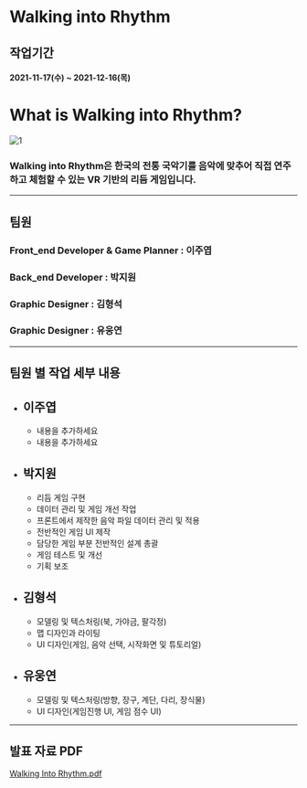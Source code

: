 # **Walking into Rhythm**
## 작업기간
#### 2021-11-17(수) ~ 2021-12-16(목)
# **What is Walking into Rhythm?**
![1](https://user-images.githubusercontent.com/44824414/146208991-ee93c496-a233-49c7-9d95-2a9752573078.png)
### Walking into Rhythm은 한국의 전통 국악기를 음악에 맞추어 직접 연주하고 체험할 수 있는 VR 기반의 리듬 게임입니다.
---
## **팀원**
### Front_end Developer & Game Planner : 이주엽
### Back_end Developer : 박지원
### Graphic Designer : 김형석
### Graphic Designer : 유웅연
---
## **팀원 별 작업 세부 내용**
+ 이주엽   
   -
   - 내용을 추가하세요
   - 내용을 추가하세요
   
+ 박지원
   -
   - 리듬 게임 구현
   - 데이터 관리 및 게임 개선 작업
   - 프론트에서 제작한 음악 파일 데이터 관리 및 적용
   - 전반적인 게임 UI 제작
   - 담당한 게임 부분 전반적인 설계 총괄
   - 게임 테스트 및 개선
   - 기획 보조
   
+ 김형석 
   -
   - 모델링 및 텍스처링(북, 가야금, 팔각정)
   - 맵 디자인과 라이팅 
   - UI 디자인(게임, 음악 선택, 시작화면 및 튜토리얼)
    
+ 유웅연 
   -
   - 모델링 및 텍스처링(방향, 장구, 계단, 다리, 장식물)
   - UI 디자인(게임진행 UI, 게임 점수 UI)

---
## **발표 자료 PDF** 
[Walking Into Rhythm.pdf](https://github.com/Realistic-Game-Final-Project/K-Rhythm/files/7740239/default.pdf)





